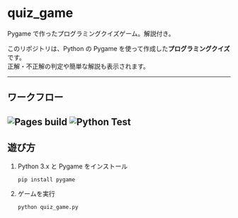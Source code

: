 # quiz_game

Pygame で作ったプログラミングクイズゲーム。解説付き。

このリポジトリは、Python の Pygame を使って作成した**プログラミングクイズ**です。  
正解・不正解の判定や簡単な解説も表示されます。

---

## ワークフロー

![Pages build](https://github.com/sayakamasaoka1028-bit/quiz_game/actions/workflows/pages-build-deployment.yml/badge.svg)
![Python Test](https://github.com/sayakamasaoka1028-bit/quiz_game/actions/workflows/python-tests.yml/badge.svg)
---

## 遊び方

1. Python 3.x と Pygame をインストール
   ```bash
   pip install pygame
   ```
2. ゲームを実行
   ```bash
   python quiz_game.py
   ```
